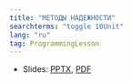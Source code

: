 ```yaml
---
title: "МЕТОДЫ НАДЕЖНОСТИ"
searchterms: "toggle 10Unit"
lang: "ru"
tag: ProgrammingLesson
---
```

 <ul>
 <li class="ng-binding">Slides:
 <a href="ProgrammingLessons/ReliabilityRU.pptx">PPTX</a>,
 <a href="ProgrammingLessons/ReliabilityRU.pdf">PDF</a>
 </li>
 </ul>
